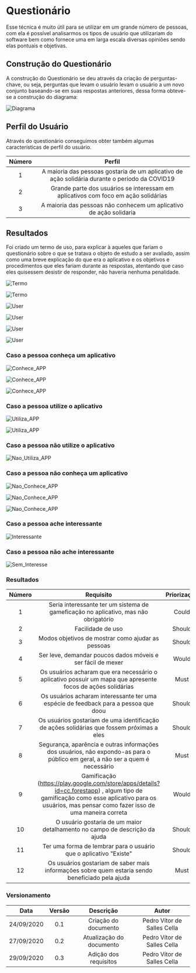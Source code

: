 # Questionário

Esse técnica é muito útil para se utilizar em um grande número de pessoas, com ela é possível analisarmos os tipos de usuário que utilizariam do software bem como fornece uma em larga escala diversas opiniões sendo elas pontuais e objetivas.

## Construção do Questionário

A construção do Questionário se deu através da criação de perguntas-chave, ou seja, perguntas que levam o usuário levam o usuário a um novo conjunto baseando-se em suas respostas anteriores, dessa forma obteve-se a construção do diagrama:

![Diagrama](./Images/diagrama.jpeg)

## Perfil do Usuário

Através do questionário conseguimos obter também algumas características de perfil do usuário.

|Número|Perfil| 
|:--------:|:---------:|
|1|  A maioria das pessoas gostaria de um aplicativo de ação solidária durante o período da COVID19  |
|2| Grande parte dos usuários se interessam em aplicativos com foco em ação solidárias |
|3| A maioria das pessoas não conhecem um aplicativo de ação solidaria|

## Resultados

Foi criado um termo de uso, para explicar à aqueles que fariam o questionário sobre o que se tratava o objeto de estudo a ser avaliado, assim como uma breve explicação do que era o aplicativo e os objetivos e procedimentos que eles fariam durante as respostas, atentando que caso eles quisessem desistir de responder, não haveria nenhuma penalidade.

<!-- Termo de Uso -->

![Termo](./Images/termo2.png)

![Termo](./Images/termo.png)

<!-- Sobre o usuário -->

![User](./Images/grafico1.png)

![User](./Images/grafico2.png)

![User](./Images/grafico3.png)

![User](./Images/grafico4.png)

<!-- Sobre o aplicativo caso a pessoa conheca -->

### Caso a pessoa conheça um aplicativo

![Conhece_APP](./Images/grafico5.png)

![Conhece_APP](./Images/grafico6.png)

![Conhece_APP](./Images/grafico7.png)

### Caso a pessoa utilize o aplicativo

![Utiliza_APP](./Images/discursiva1.png)

![Utiliza_APP](./Images/discursiva2.png)

### Caso a pessoa não utilize o aplicativo

![Nao_Utiliza_APP](./Images/discursiva3.png)

### Caso a pessoa não conheça um aplicativo

![Nao_Conhece_APP](./Images/grafico8.png)

![Nao_Conhece_APP](./Images/grafico9.png)

![Nao_Conhece_APP](./Images/grafico10.png)

### Caso a pessoa ache interessante

![Interessante](./Images/discursiva4.png)

### Caso a pessoa não ache interessante

![Sem_Interesse](./Images/discursiva5.png)

### Resultados

|Número|Requisito| Priorização |
|:--------:|:---------:|:--------:|
|1| Seria  interessante ter um sistema de gameficação no aplicativo, mas não obrigatório  | Could |
|2| Facilidade de uso | Should |
|3| Modos objetivos de mostrar como ajudar as pessoas | Should |
|4| Ser leve, demandar poucos dados móveis e ser fácil de mexer | Would |
|5| Os usuários acharam que era necessário o aplicativo possuir um mapa que apresente focos de ações solidárias | Must |
|6| Os usuários acharam interessante ter uma espécie de feedback para a pessoa que doou | Should |
|7| Os usuários gostariam de uma identificação de ações solidárias que fossem próximas a eles | Should |
|8| Segurança, aparência e outras informações dos usuários, não expondo-as para o público em geral, a não ser a quem é necessário | Must |
|9| Gamificação (https://play.google.com/store/apps/details?id=cc.forestapp) , algum tipo de gamificação como esse aplicativo para os usuários, mas pensar como fazer isso de uma maneira correta | Would |
|10| O usuário gostaria de um maior detalhamento no campo de descrição da ajuda | Should |
|11| Ter uma forma de lembrar para o usuário que o aplicativo "Existe" | Should |
|12| Os usuários gostariam de saber mais informações sobre quem estaria sendo beneficiado pela ajuda | Must |

### Versionamento

|Data|Versão|Descrição|Autor|
|:--------:|:---:|:-------------------: |:-----------------------:|
|24/09/2020| 0.1 | Criação do documento | Pedro Vítor de Salles Cella |
|27/09/2020| 0.2 | Atualização do documento | Pedro Vítor de Salles Cella |
|29/09/2020| 0.3 | Adição dos requisitos | Pedro Vítor de Salles Cella |

